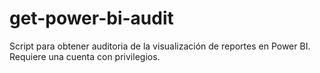 # get-power-bi-audit
Script para obtener auditoria de la visualización de reportes en Power BI. Requiere una cuenta con privilegios.
